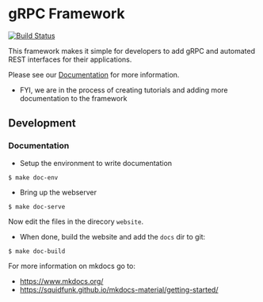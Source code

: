 # gRPC Framework
[![Build Status](https://app.travis-ci.com/libopenstorage/grpc-framework.svg?branch=master)](https://app.travis-ci.com/libopenstorage/grpc-framework)

This framework makes it simple for developers to add gRPC and automated REST
interfaces for their applications.

Please see our [Documentation](https://libopenstorage.github.io/grpc-framework) for
more information.

* FYI, we are in the process of creating tutorials and adding more documentation
to the framework


## Development

### Documentation

* Setup the environment to write documentation

```
$ make doc-env
```

* Bring up the webserver

```
$ make doc-serve
```

Now edit the files in the direcory `website`.

* When done, build the website and add the `docs` dir to git:

```
$ make doc-build
```

For more information on mkdocs go to:

* https://www.mkdocs.org/
* https://squidfunk.github.io/mkdocs-material/getting-started/ 
